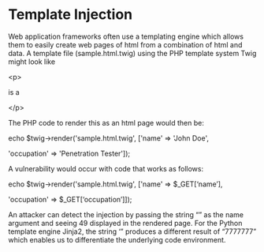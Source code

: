 # Template Injection

Web application frameworks often use a templating engine which allows them to easily create web pages of html from a combination of html and data. A template file \(sample.html.twig\) using the PHP template system Twig might look like

&lt;p&gt;

 is a 

&lt;/p&gt;

The PHP code to render this as an html page would then be:

echo $twig-&gt;render\('sample.html.twig', \['name' =&gt; 'John Doe',

'occupation' =&gt; 'Penetration Tester'\]\);

A vulnerability would occur with code that works as follows:

echo $twig-&gt;render\('sample.html.twig', \['name' =&gt; $\_GET\[‘name’\],

'occupation' =&gt; $\_GET\[‘occupation’\]\]\);

An attacker can detect the injection by passing the string “” as the name argument and seeing 49 displayed in the rendered page. For the Python template engine Jinja2, the string ‘” produces a different result of “7777777” which enables us to differentiate the underlying code environment.

